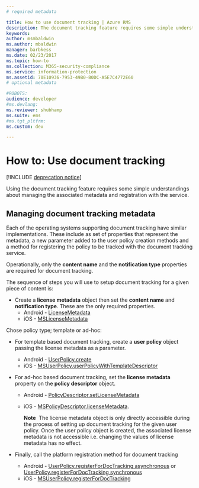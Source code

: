 ```yaml
---
# required metadata

title: How to use document tracking | Azure RMS
description: The document tracking feature requires some simple understandings about managing the associated metadata and registration with the service.
keywords:
author: msmbaldwin
ms.author: mbaldwin
manager: barbkess
ms.date: 02/23/2017
ms.topic: how-to
ms.collection: M365-security-compliance
ms.service: information-protection
ms.assetid: 70E10936-7953-49B0-B0DC-A5E7C4772E60
# optional metadata

#ROBOTS:
audience: developer
#ms.devlang:
ms.reviewer: shubhamp
ms.suite: ems
#ms.tgt_pltfrm:
ms.custom: dev

---
```


# How to: Use document tracking

[!INCLUDE [deprecation notice](../includes/deprecation-warning.md)]

Using the document tracking feature requires some simple understandings about managing the associated metadata and registration with the service.

## Managing document tracking metadata

Each of the operating systems supporting document tracking have similar implementations. These include as set of properties that represent the metadata, a new parameter added to the user policy creation methods and a method for registering the policy to be tracked with the document tracking service.

Operationally, only the **content name** and the **notification type** properties are required for document tracking.

The sequence of steps you will use to setup document tracking for a given piece of content is:

- Create a **license metadata** object then set the **content name** and **notification type**. These are the only required properties.
  - Android - [LicenseMetadata](/previous-versions/windows/desktop/msipcthin2/licensemetadata-interface-java)
  -  iOS - [MSLicenseMetadata](/previous-versions/windows/desktop/msipcthin2/mslicensemetadata-class-objc)

Chose policy type; template or ad-hoc:
- For template based document tracking, create a **user policy** object passing the license metadata as a parameter.
  - Android - [UserPolicy.create](/previous-versions/windows/desktop/msipcthin2/userpolicy-class-java)
  - iOS - [MSUserPolicy.userPolicyWithTemplateDescriptor](/previous-versions/windows/desktop/msipcthin2/msuserpolicy-templatedescriptor-property-objc)

- For ad-hoc based document tracking, set the **license metadata** property on the **policy descriptor** object.
  - Android -  [PolicyDescriptor.setLicenseMetadata](/previous-versions/windows/desktop/msipcthin2/policydescriptor-setlicensemetadata-java)
  - iOS -  [MSPolicyDescriptor.licenseMetadata](/previous-versions/windows/desktop/msipcthin2/mspolicydescriptor-licensemetadata-property-objc).

    **Note**  The license metadata object is only directly accessible during the process of setting up document tracking for the given user policy. Once the user policy object is created, the associated license metadata is not accessible i.e. changing the values of license metadata has no effect.

     

- Finally, call the platform registration method for document tracking
  - Android - [UserPolicy.registerForDocTracking asynchronous](/previous-versions/windows/desktop/msipcthin2/userpolicy-registerfordoctracking-boolean--sting--authenticationcallback--creationcallback--java) or [UserPolicy.registerForDocTracking synchronous](/previous-versions/windows/desktop/msipcthin2/userpolicy-registerfordoctracking-synchronous-method-java)
  - iOS - [MSUserPolicy.registerForDocTracking](/previous-versions/windows/desktop/msipcthin2/msuserpolicy-registerfordoctracking-userid-authenticationcallback-completionblock-method-objc)